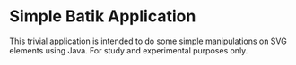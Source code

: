 # Simple Batik Application
This trivial application is intended to do some simple manipulations on SVG elements using Java.
For study and experimental purposes only.